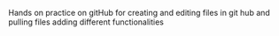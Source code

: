 Hands on practice on gitHub for creating and editing files in git hub and pulling files adding different functionalities
